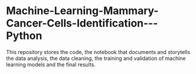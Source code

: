 # Machine-Learning-Mammary-Cancer-Cells-Identification---Python
This repository stores the code, the notebook that documents and storytells the data analysis, the data cleaning, the training and validation of machine learning models and the final results.
